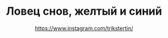 ---
title: Ловец снов, желтый и синий
description: Ловец снов, 12 см
author: https://www.instagram.com/trikstertin/
cost: 6000₸
---